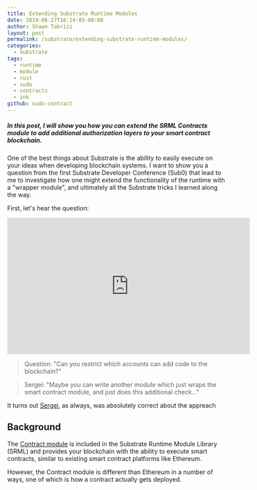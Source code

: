 ```yaml
---
title: Extending Substrate Runtime Modules
date: 2019-06-27T16:14:03-08:00
author: Shawn Tabrizi
layout: post
permalink: /substrate/extending-substrate-runtime-modules/
categories:
  - Substrate
tags:
  - runtime
  - module
  - rust
  - sudo
  - contracts
  - ink
github: sudo-contract
---
```


##### In this post, I will show you how you can extend the SRML Contracts module to add additional authorization layers to your smart contract blockchain.

One of the best things about Substrate is the ability to easily execute on your ideas when developing blockchain systems. I want to show you a question from the first Substrate Developer Conference (Sub0) that lead to me to investigate how one might extend the functionality of the runtime with a "wrapper module", and ultimately all the Substrate tricks I learned along the way.

First, let's hear the question:

<iframe width="560" height="315" src="https://www.youtube.com/embed/-EJHu0u6hT8?start=6405&end=6573" frameborder="0" allow="accelerometer; autoplay; encrypted-media; gyroscope; picture-in-picture" allowfullscreen></iframe>

> Question: "Can you restrict which accounts can add code to the blockchain?"

> Sergei: "Maybe you can write another module which just wraps the smart contract module, and just does this additional check..."

It turns out [Sergei](https://github.com/pepyakin), as always, was absolutely correct about the appreach

## Background

The [Contract module](https://substrate.dev/rustdocs/v1.0/srml_contract/index.html) is included in the Substrate Runtime Module Library (SRML) and provides your blockchain with the ability to execute smart contracts, similar to existing smart contract platforms like Ethereum.

However, the Contract module is different than Ethereum in a number of ways, one of which is how a contract actually gets deployed.

